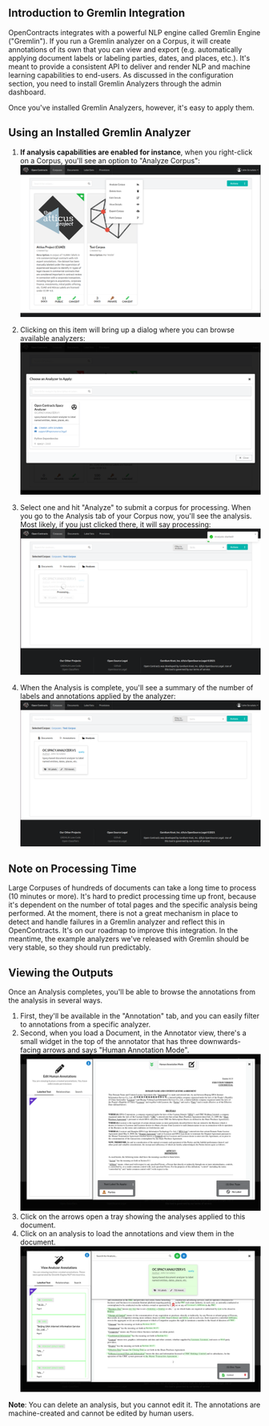 ## Introduction to Gremlin Integration

OpenContracts integrates with a powerful NLP engine called Gremlin Engine ("Gremlin"). If you run a Gremlin analyzer
on a Corpus, it will create annotations of its own that you can view and export (e.g. automatically
applying document labels or labeling parties, dates, and places, etc.). It's meant to provide a consistent API to deliver
and render NLP and machine learning capabilities to end-users. As discussed in the configuration section, you need to
install Gremlin Analyzers through the admin dashboard.

Once you've installed Gremlin Analyzers, however, it's easy to apply them.

## Using an Installed Gremlin Analyzer
1. **If analysis capabilities are enabled for instance**, when you right-click on a Corpus, you'll see an option to
   "Analyze Corpus":
  ![](../../assets/images/screenshots/Corpus_Context_Menu.png)

2. Clicking on this item will bring up a dialog where you can browse available analyzers:
  ![](../../assets/images/screenshots/Choose_An_Analyzer_View.png)

3. Select one and hit "Analyze" to submit a corpus for processing. When you go to the Analysis tab of your
   Corpus now, you'll see the analysis. Most likely, if you just clicked there, it will say processing:
   ![](../../assets/images/screenshots/Analyses_Tab_Processing.png)

4. When the Analysis is complete, you'll see a summary of the number of labels and annotations applied by the analyzer:
   ![](../../assets/images/screenshots/Completed_Analysis.png)

## Note on Processing Time
Large Corpuses of hundreds of documents can take a long time to process (10 minutes or more). It's hard to predict
processing time up front, because it's dependent on the number of total pages and the specific analysis being
performed. At the moment, there is not a great mechanism in place to detect and handle failures in a Gremlin analyzer
and reflect this in OpenContracts. It's on our roadmap to improve this integration. In the meantime, the example analyzers
we've released with Gremlin should be very stable, so they should run predictably.

## Viewing the Outputs
Once an Analysis completes, you'll be able to browse the annotations from the analysis in several ways.

1. First, they'll be available in the "Annotation" tab, and you can easily filter to annotations from a
   specific analyzer.
2. Second, when you load a Document, in the Annotator view, there's a small widget in the top of the annotator
   that has three downwards-facing arrows and says "Human Annotation Mode".
   ![](../../assets/images/screenshots/Annotator_View.png)
3. Click on the arrows open a tray showing the analyses applied to this document.
4. Click on an analysis to load the annotations and view them in the document.
   ![](../../assets/images/screenshots/Opened_Analyzer_View.png)

**Note**: You can delete an analysis, but you cannot edit it. The annotations are machine-created and cannot be edited by human
users.
